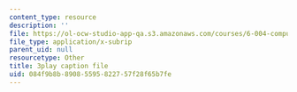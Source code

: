 ```yaml
---
content_type: resource
description: ''
file: https://ol-ocw-studio-app-qa.s3.amazonaws.com/courses/6-004-computation-structures-spring-2017/084f9b8b89085595822757f28f65b7fe_S2c7pAFdP84.vtt
file_type: application/x-subrip
parent_uid: null
resourcetype: Other
title: 3play caption file
uid: 084f9b8b-8908-5595-8227-57f28f65b7fe
---
```

